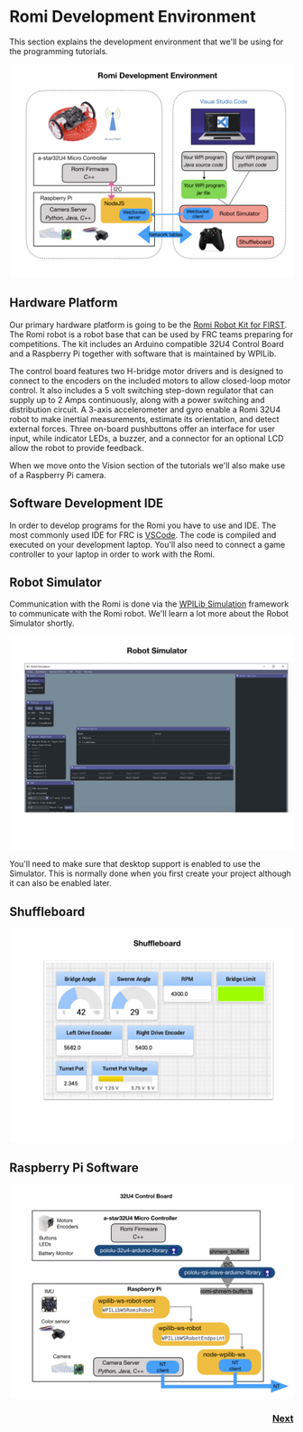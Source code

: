# <a name="code"></a>Romi Development Environment
This section explains the development environment that we'll be using for the programming tutorials.

![Development Environment](../images/Romi/Romi.002.jpeg)

## Hardware Platform
Our primary hardware platform is going to be the [Romi Robot Kit for FIRST](https://www.pololu.com/product/4022).  The Romi robot is a robot base that can be used by FRC teams preparing for competitions. The kit includes an Arduino compatible 32U4 Control Board and a Raspberry Pi together with software that is maintained by WPILib.

The control board features two H-bridge motor drivers and is designed to connect to the encoders on the included motors to allow closed-loop motor control. It also includes a 5 volt switching step-down regulator that can supply up to 2 Amps continuously, along with a power switching and distribution circuit. A 3-axis accelerometer and gyro enable a Romi 32U4 robot to make inertial measurements, estimate its orientation, and detect external forces. Three on-board pushbuttons offer an interface for user input, while indicator LEDs, a buzzer, and a connector for an optional LCD allow the robot to provide feedback.

When we move onto the Vision section of the tutorials we'll also make use of a Raspberry Pi camera.

## Software Development IDE

In order to develop programs for the Romi you have to use and IDE.  The most commonly used IDE for FRC is [VSCode](https://code.visualstudio.com/).  The code is compiled and executed on your development laptop.  You'll also need to connect a game controller to your laptop in order to work with the Romi.

## Robot Simulator
 Communication with the Romi is done via the [WPILib Simulation](https://docs.wpilib.org/en/latest/docs/software/wpilib-tools/robot-simulation/index.html) framework to communicate with the Romi robot.  We'll learn a lot more about the Robot Simulator shortly.

![Simulator](../images/Romi/Romi.008.jpeg)

You'll need to make sure that desktop support is enabled to use the Simulator.  This is normally done when you first create your project although it can also be enabled later.

## Shuffleboard

![Shuffleboard](../images/Romi/Romi.009.jpeg)

## Raspberry Pi Software
![Development Environment](../images/Romi/Romi.003.jpeg)



<h3>
<span style="float:right">
<a href="romiExample">Next</a></span></h3>